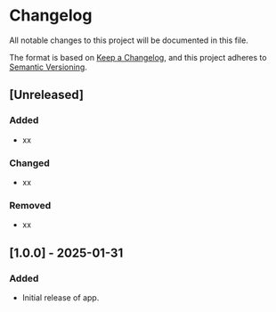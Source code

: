 # Changelog

All notable changes to this project will be documented in this file.

The format is based on [Keep a Changelog](https://keepachangelog.com/en/1.1.0/),
and this project adheres to [Semantic Versioning](https://semver.org/spec/v2.0.0.html).

## [Unreleased]

### Added

- xx

### Changed

- xx

### Removed

- xx


## [1.0.0] - 2025-01-31

### Added

- Initial release of app.
